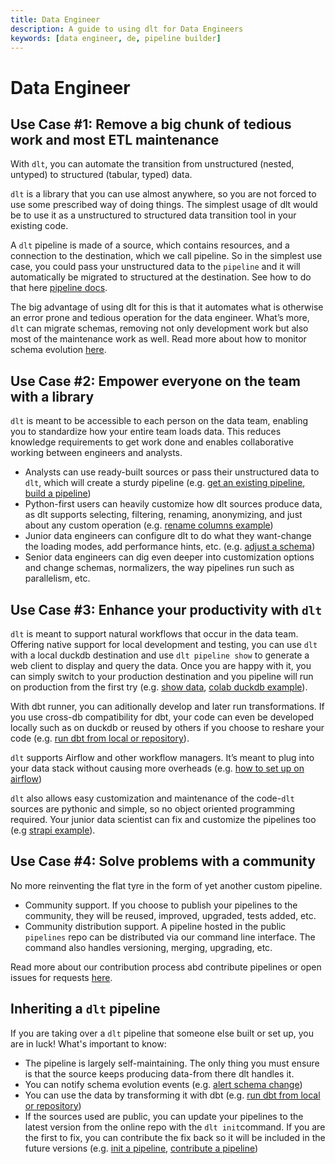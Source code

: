 ```yaml
---
title: Data Engineer
description: A guide to using dlt for Data Engineers
keywords: [data engineer, de, pipeline builder]
---
```


# Data Engineer

## Use Case #1: Remove a big chunk of tedious work and most ETL maintenance

With `dlt`, you can automate the transition from unstructured (nested, untyped) to structured (tabular, typed) data.

`dlt` is a library that you can use almost anywhere, so you are not forced to use some prescribed way of doing things. The simplest usage of dlt would be to use it as a unstructured to structured data transition tool in your existing code.

A `dlt` pipeline is made of a source, which contains resources, and a connection to the destination, which we call pipeline. So in the simplest use case, you could pass your unstructured data to the `pipeline` and it will automatically be migrated to structured at the destination. See how to do that here [pipeline docs](../general-usage/pipeline).

The big advantage of using dlt for this is that it automates what is otherwise an error prone and tedious operation for the data engineer. What’s more, `dlt` can migrate schemas, removing not only development work but also most of the maintenance work as well. Read more about how to monitor schema evolution [here](./running-in-production/running#inspect-save-and-alert-on-schema-changes).

## Use Case #2: Empower everyone on the team with a library

`dlt` is meant to be accessible to each person on the data team, enabling you to standardize how your entire team loads data. This reduces knowledge requirements to get work done and enables collaborative working between engineers and analysts.

- Analysts can use ready-built sources or pass their unstructured data to `dlt`, which will create a sturdy pipeline (e.g. [get an existing pipeline](./walkthroughs/add-a-pipeline), [build a pipeline](./walkthroughs/create-a-pipeline))
- Python-first users can heavily customize how dlt sources produce data, as dlt supports selecting, filtering, renaming, anonymizing, and just about any custom operation (e.g. [rename columns example](./customizations/customizing-pipelines/renaming_columns))
- Junior data engineers can configure dlt to do what they want-change the loading modes, add performance hints, etc. (e.g. [adjust a schema](./walkthroughs/adjust-a-schema))
- Senior data engineers can dig even deeper into customization options and change schemas, normalizers, the way pipelines run such as parallelism, etc.

## Use Case #3: Enhance your productivity with `dlt`

`dlt` is meant to support natural workflows that occur in the data team. Offering native support for local development and testing, you can use `dlt` with a local duckdb destination and use `dlt pipeline show` to generate a web client to display and query the data. Once you are happy with it, you can simply switch to your production destination and you pipeline will run on production from the first try (e.g. [show data](../using-loaded-data/exploring-the-data), [colab duckdb example](https://colab.research.google.com/drive/1NfSB1DpwbbHX9_t5vlalBTf13utwpMGx?usp=sharing)).

With dbt runner, you can aditionally develop and later run transformations. If you use cross-db compatibility for dbt, your code can even be developed locally such as on duckdb or reused by others if you choose to reshare your code (e.g. [run dbt from local or repository](./using-loaded-data/transforming-the-data)).

`dlt` supports Airflow and other workflow managers. It’s meant to plug into your data stack without causing more overheads (e.g. [how to set up on airflow](./running-in-production/orchestrators/airflow-gcp-cloud-composer))

`dlt` also allows easy customization and maintenance of the code-`dlt` sources are pythonic and simple, so no object oriented programming required. Your junior data scientist can fix and customize the pipelines too (e.g [strapi example](https://github.com/dlt-hub/pipelines/blob/master/pipelines/strapi/strapi.py)).

## Use Case #4: Solve problems with a community

No more reinventing the flat tyre in the form of yet another custom pipeline.

- Community support. If you choose to publish your pipelines to the community, they will be reused, improved, upgraded, tests added, etc.
- Community distribution support. A pipeline hosted in the public `pipelines` repo can be distributed via our command line interface. The command also handles versioning, merging, upgrading, etc.

Read more about our contribution process abd contribute pipelines or open issues for requests [here](https://github.com/dlt-hub/pipelines).

## Inheriting a `dlt` pipeline

If you are taking over a `dlt` pipeline that someone else built or set up, you are in luck! What's important to know:
- The pipeline is largely self-maintaining. The only thing you must ensure is that the source keeps producing data-from there dlt handles it.
- You can notify schema evolution events (e.g. [alert schema change](./running-in-production/running#inspect-save-and-alert-on-schema-changes))
- You can use the data by transforming it with dbt (e.g. [run dbt from local or repository](./using-loaded-data/transforming-the-data))
- If the sources used are public, you can update your pipelines to the latest version from the online repo with the `dlt init`command. If you are the first to fix, you can contribute the fix back so it will be included in the future versions (e.g. [init a pipeline](./reference/command-line-interface#dlt-init), [contribute a pipeline](https://github.com/dlt-hub/pipelines))